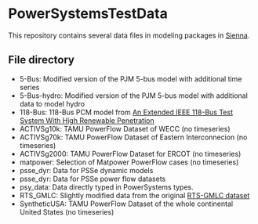 # PowerSystemsTestData

This repository contains several data files in modeling packages in [Sienna](https://github.com/NREL-Sienna).

## File directory

- 5-Bus: Modified version of the PJM 5-bus model with additional time series
- 5-Bus-hydro: Modified version of the PJM 5-bus model with additional data to model hydro
- 118-Bus: 118-Bus PCM model from [An Extended IEEE 118-Bus Test System With High Renewable Penetration](https://ieeexplore.ieee.org/document/7904729)
- ACTIVSg10k: TAMU PowerFlow Dataset of WECC (no timeseries)
- ACTIVSg70k: TAMU PowerFlow Dataset of Eastern Interconnecion (no timeseries)
- ACTIVSg2000: TAMU PowerFlow Dataset for ERCOT (no timeseries)
- matpower: Selection of Matpower PowerFlow cases (no timeseries)
- psse_dyr: Data for PSSe dynamic models
- psse_dyr: Data for PSSe power flow datasets
- psy_data: Data directly typed in PowerSystems types.
- RTS_GMLC: Slightly modified data from the original [RTS-GMLC dataset](https://github.com/gridmod/rts-gmlc)
- SyntheticUSA: TAMU PowerFlow Dataset of the whole continental United States (no timeseries)

